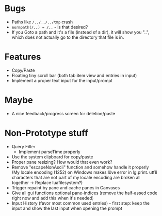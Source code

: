 # Bugs
* Paths like `/../../../tmp` crash
* `normpath(/..) = /..` - is that desired?
* If you Goto a path and it's a file (instead of a dir), it will show you "..", which does not actually go to the directory that file is in.

# Features
* Copy/Paste
* Floating tiny scroll bar (both tab item view and entries in input)
* Implement a proper text input for the input/prompt

# Maybe
* A nice feedback/progress screen for deletion/paste

# Non-Prototype stuff
* Query Filter
    - Implement parseTime properly
* Use the system clipboard for copy/paste
* Proper pane resizing? How would that even work?
* Remove "escapeNonAscii" function and somehow handle it properly (My locale encoding (1252) on Windows makes löve error in lg.print. utf8 characters that are not part of my locale encoding are broken all together -> Replace luafilesystem?)
* Trigger repaint by pane and cache panes in Canvases
* Give all gui functions optional pane-indices (remove the half-assed code right now and add this when it's needed)
* Input History (favor most common used entries) - first step: keep the input and show the last input when opening the prompt
